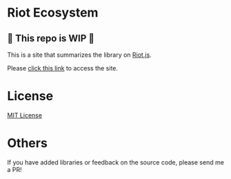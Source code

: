 # Riot Ecosystem

## 🚧 This repo is WIP 🚧
This is a site that summarizes the library on [Riot.js](http://riotjs.com).

Please [click this link](https://k-kuwahara.github.io/riot-ecosystem/) to access the site.

# License

[MIT License](https://github.com/k-kuwahara/riot-ecosystem/blob/master/LICENSE)

# Others

If you have added libraries or feedback on the source code, please send me a PR!
